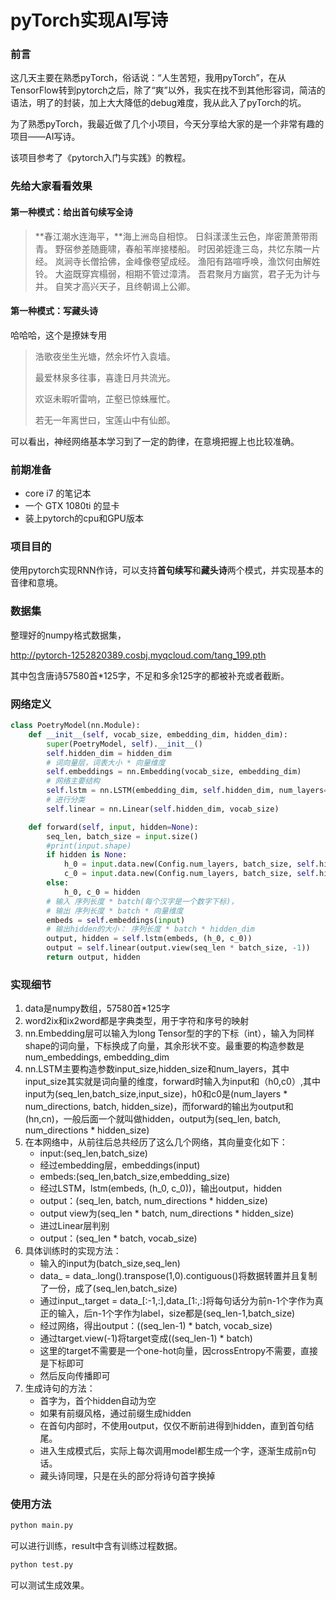 # pyTorch实现AI写诗

### 前言

这几天主要在熟悉pyTorch，俗话说：“人生苦短，我用pyTorch”，在从TensorFlow转到pytorch之后，除了“爽”以外，我实在找不到其他形容词，简洁的语法，明了的封装，加上大大降低的debug难度，我从此入了pyTorch的坑。

为了熟悉pyTorch，我最近做了几个小项目，今天分享给大家的是一个非常有趣的项目——AI写诗。

该项目参考了《pytorch入门与实践》的教程。



### 先给大家看看效果

#### 第一种模式：给出首句续写全诗

> **春江潮水连海平，**海上洲岛自相惊。
> 日斜漾漾生云色，岸密萧萧带雨青。
> 野宿参差随鹿啸，春船苇岸接楼船。
> 时因弟姪逢三岛，共忆东隣一片经。
> 岚涧寺长僧拾佛，金峰像卷望成经。
> 渔阳有路喧呼唤，渔饮何由解姓铃。
> 大盗既穿宾榻弱，相期不管过漳清。
> 吾君聚月方幽赏，君子无为计与并。
> 自笑才高兴天子，且终朝谒上公卿。

#### 第一种模式：写藏头诗

哈哈哈，这个是撩妹专用

> 浩歌夜坐生光塘，然余坏竹入袁墙。
>
> 最爱林泉多往事，喜逢日月共流光。
>
> 欢讴未暇听雷响，芷壑已惊蛛雁忙。
>
> 若无一年离世曰，宝莲山中有仙郎。

可以看出，神经网络基本学习到了一定的韵律，在意境把握上也比较准确。



### 前期准备

- core i7 的笔记本
- 一个 GTX 1080ti 的显卡
- 装上pytorch的cpu和GPU版本



### 项目目的

使用pytorch实现RNN作诗，可以支持**首句续写**和**藏头诗**两个模式，并实现基本的音律和意境。



### 数据集

整理好的numpy格式数据集，

http://pytorch-1252820389.cosbj.myqcloud.com/tang_199.pth

其中包含唐诗57580首*125字，不足和多余125字的都被补充或者截断。



### 网络定义

```python
class PoetryModel(nn.Module):
    def __init__(self, vocab_size, embedding_dim, hidden_dim):
        super(PoetryModel, self).__init__()
        self.hidden_dim = hidden_dim
        # 词向量层，词表大小 * 向量维度
        self.embeddings = nn.Embedding(vocab_size, embedding_dim)
        # 网络主要结构
        self.lstm = nn.LSTM(embedding_dim, self.hidden_dim, num_layers=Config.num_layers)
        # 进行分类
        self.linear = nn.Linear(self.hidden_dim, vocab_size)

    def forward(self, input, hidden=None):
        seq_len, batch_size = input.size()
        #print(input.shape)
        if hidden is None:
            h_0 = input.data.new(Config.num_layers, batch_size, self.hidden_dim).fill_(0).float()
            c_0 = input.data.new(Config.num_layers, batch_size, self.hidden_dim).fill_(0).float()
        else:
            h_0, c_0 = hidden
        # 输入 序列长度 * batch(每个汉字是一个数字下标)，
        # 输出 序列长度 * batch * 向量维度
        embeds = self.embeddings(input)
        # 输出hidden的大小： 序列长度 * batch * hidden_dim
        output, hidden = self.lstm(embeds, (h_0, c_0))
        output = self.linear(output.view(seq_len * batch_size, -1))
        return output, hidden
```



### 实现细节

1. data是numpy数组，57580首*125字
2. word2ix和ix2word都是字典类型，用于字符和序号的映射
3. nn.Embedding层可以输入为long Tensor型的字的下标（int），输入为同样shape的词向量，下标换成了向量，其余形状不变。最重要的构造参数是num_embeddings, embedding_dim
4. nn.LSTM主要构造参数input_size,hidden_size和num_layers，其中input_size其实就是词向量的维度，forward时输入为input和（h0,c0）,其中input为(seq_len,batch_size,input_size)，h0和c0是(num_layers $*$ num_directions, batch, hidden_size)，而forward的输出为output和(hn,cn)，一般后面一个就叫做hidden，output为(seq_len, batch, num_directions $*$ hidden_size)
5. 在本网络中，从前往后总共经历了这么几个网络，其向量变化如下：
    - input:(seq_len,batch_size)
    - 经过embedding层，embeddings(input)
    - embeds:(seq_len,batch_size,embedding_size)
    - 经过LSTM，lstm(embeds, (h_0, c_0))，输出output，hidden
    - output：(seq_len, batch, num_directions $*$ hidden_size)
    - output view为(seq_len $*$ batch, num_directions $*$ hidden_size)
    - 进过Linear层判别
    - output：(seq_len $*$ batch, vocab_size)
6. 具体训练时的实现方法：
    - 输入的input为(batch_size,seq_len)
    - data_ = data_.long().transpose(1,0).contiguous()将数据转置并且复制了一份，成了(seq_len,batch_size)
    - 通过input_,target = data_[:-1,:],data_[1:,:]将每句话分为前n-1个字作为真正的输入，后n-1个字作为label，size都是(seq_len-1,batch_size)
    - 经过网络，得出output：((seq_len-1) $*$ batch, vocab_size)
    - 通过target.view(-1)将target变成((seq_len-1) $*$ batch)
    - 这里的target不需要是一个one-hot向量，因crossEntropy不需要，直接是下标即可
    - 然后反向传播即可
7. 生成诗句的方法：
    - 首字为<START>，首个hidden自动为空
    - 如果有前缀风格，通过前缀生成hidden
    - 在首句内部时，不使用output，仅仅不断前进得到hidden，直到首句结尾。
    - 进入生成模式后，实际上每次调用model都生成一个字，逐渐生成前n句话。
    - 藏头诗同理，只是在头的部分将诗句首字换掉





### 使用方法

```python
python main.py
```

可以进行训练，result中含有训练过程数据。

```python
python test.py
```

可以测试生成效果。